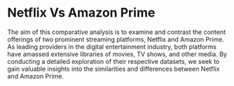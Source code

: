 # Netflix Vs Amazon Prime

The aim of this comparative analysis is to examine and contrast the content offerings of two prominent streaming platforms, Netflix and Amazon Prime. As leading providers in the digital entertainment industry, both platforms have amassed extensive libraries of movies, TV shows, and other media. By conducting a detailed exploration of their respective datasets, we seek to gain valuable insights into the similarities and differences between Netflix and Amazon Prime.

